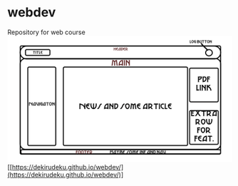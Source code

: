 # webdev
Repository for web course
![maket.png](https://github.com/DekiruDeku/webdev/blob/main/readme/maket.png)
[[https://dekirudeku.github.io/webdev/](https://dekirudeku.github.io/webdev/)]
